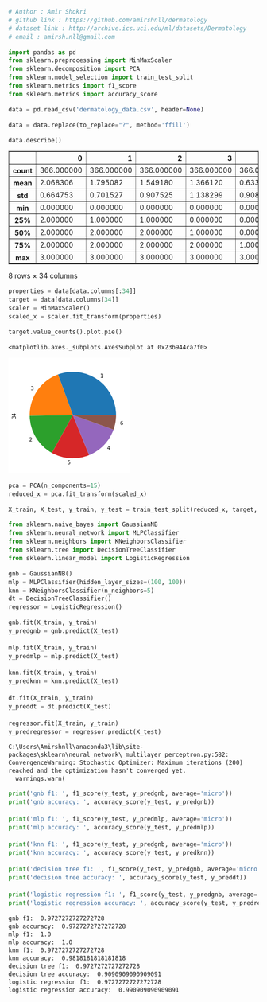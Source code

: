 ```python
# Author : Amir Shokri
# github link : https://github.com/amirshnll/dermatology
# dataset link : http://archive.ics.uci.edu/ml/datasets/Dermatology
# email : amirsh.nll@gmail.com
```


```python
import pandas as pd
from sklearn.preprocessing import MinMaxScaler
from sklearn.decomposition import PCA
from sklearn.model_selection import train_test_split
from sklearn.metrics import f1_score
from sklearn.metrics import accuracy_score
```


```python
data = pd.read_csv('dermatology_data.csv', header=None)
```


```python
data = data.replace(to_replace="?", method='ffill')
```


```python
data.describe()
```




<div>
<style scoped>
    .dataframe tbody tr th:only-of-type {
        vertical-align: middle;
    }

    .dataframe tbody tr th {
        vertical-align: top;
    }

    .dataframe thead th {
        text-align: right;
    }
</style>
<table border="1" class="dataframe">
  <thead>
    <tr style="text-align: right;">
      <th></th>
      <th>0</th>
      <th>1</th>
      <th>2</th>
      <th>3</th>
      <th>4</th>
      <th>5</th>
      <th>6</th>
      <th>7</th>
      <th>8</th>
      <th>9</th>
      <th>...</th>
      <th>24</th>
      <th>25</th>
      <th>26</th>
      <th>27</th>
      <th>28</th>
      <th>29</th>
      <th>30</th>
      <th>31</th>
      <th>32</th>
      <th>34</th>
    </tr>
  </thead>
  <tbody>
    <tr>
      <th>count</th>
      <td>366.000000</td>
      <td>366.000000</td>
      <td>366.000000</td>
      <td>366.000000</td>
      <td>366.000000</td>
      <td>366.000000</td>
      <td>366.000000</td>
      <td>366.000000</td>
      <td>366.000000</td>
      <td>366.000000</td>
      <td>...</td>
      <td>366.000000</td>
      <td>366.000000</td>
      <td>366.000000</td>
      <td>366.000000</td>
      <td>366.000000</td>
      <td>366.000000</td>
      <td>366.000000</td>
      <td>366.000000</td>
      <td>366.000000</td>
      <td>366.000000</td>
    </tr>
    <tr>
      <th>mean</th>
      <td>2.068306</td>
      <td>1.795082</td>
      <td>1.549180</td>
      <td>1.366120</td>
      <td>0.633880</td>
      <td>0.448087</td>
      <td>0.166667</td>
      <td>0.377049</td>
      <td>0.614754</td>
      <td>0.519126</td>
      <td>...</td>
      <td>0.393443</td>
      <td>0.464481</td>
      <td>0.456284</td>
      <td>0.953552</td>
      <td>0.453552</td>
      <td>0.103825</td>
      <td>0.114754</td>
      <td>1.866120</td>
      <td>0.554645</td>
      <td>2.803279</td>
    </tr>
    <tr>
      <th>std</th>
      <td>0.664753</td>
      <td>0.701527</td>
      <td>0.907525</td>
      <td>1.138299</td>
      <td>0.908016</td>
      <td>0.957327</td>
      <td>0.570588</td>
      <td>0.834147</td>
      <td>0.982979</td>
      <td>0.905639</td>
      <td>...</td>
      <td>0.849406</td>
      <td>0.864899</td>
      <td>0.954873</td>
      <td>1.130172</td>
      <td>0.954744</td>
      <td>0.450433</td>
      <td>0.488723</td>
      <td>0.726108</td>
      <td>1.105908</td>
      <td>1.597803</td>
    </tr>
    <tr>
      <th>min</th>
      <td>0.000000</td>
      <td>0.000000</td>
      <td>0.000000</td>
      <td>0.000000</td>
      <td>0.000000</td>
      <td>0.000000</td>
      <td>0.000000</td>
      <td>0.000000</td>
      <td>0.000000</td>
      <td>0.000000</td>
      <td>...</td>
      <td>0.000000</td>
      <td>0.000000</td>
      <td>0.000000</td>
      <td>0.000000</td>
      <td>0.000000</td>
      <td>0.000000</td>
      <td>0.000000</td>
      <td>0.000000</td>
      <td>0.000000</td>
      <td>1.000000</td>
    </tr>
    <tr>
      <th>25%</th>
      <td>2.000000</td>
      <td>1.000000</td>
      <td>1.000000</td>
      <td>0.000000</td>
      <td>0.000000</td>
      <td>0.000000</td>
      <td>0.000000</td>
      <td>0.000000</td>
      <td>0.000000</td>
      <td>0.000000</td>
      <td>...</td>
      <td>0.000000</td>
      <td>0.000000</td>
      <td>0.000000</td>
      <td>0.000000</td>
      <td>0.000000</td>
      <td>0.000000</td>
      <td>0.000000</td>
      <td>1.000000</td>
      <td>0.000000</td>
      <td>1.000000</td>
    </tr>
    <tr>
      <th>50%</th>
      <td>2.000000</td>
      <td>2.000000</td>
      <td>2.000000</td>
      <td>1.000000</td>
      <td>0.000000</td>
      <td>0.000000</td>
      <td>0.000000</td>
      <td>0.000000</td>
      <td>0.000000</td>
      <td>0.000000</td>
      <td>...</td>
      <td>0.000000</td>
      <td>0.000000</td>
      <td>0.000000</td>
      <td>0.000000</td>
      <td>0.000000</td>
      <td>0.000000</td>
      <td>0.000000</td>
      <td>2.000000</td>
      <td>0.000000</td>
      <td>3.000000</td>
    </tr>
    <tr>
      <th>75%</th>
      <td>2.000000</td>
      <td>2.000000</td>
      <td>2.000000</td>
      <td>2.000000</td>
      <td>1.000000</td>
      <td>0.000000</td>
      <td>0.000000</td>
      <td>0.000000</td>
      <td>1.000000</td>
      <td>1.000000</td>
      <td>...</td>
      <td>0.000000</td>
      <td>1.000000</td>
      <td>0.000000</td>
      <td>2.000000</td>
      <td>0.000000</td>
      <td>0.000000</td>
      <td>0.000000</td>
      <td>2.000000</td>
      <td>0.000000</td>
      <td>4.000000</td>
    </tr>
    <tr>
      <th>max</th>
      <td>3.000000</td>
      <td>3.000000</td>
      <td>3.000000</td>
      <td>3.000000</td>
      <td>3.000000</td>
      <td>3.000000</td>
      <td>3.000000</td>
      <td>3.000000</td>
      <td>3.000000</td>
      <td>3.000000</td>
      <td>...</td>
      <td>3.000000</td>
      <td>3.000000</td>
      <td>3.000000</td>
      <td>3.000000</td>
      <td>3.000000</td>
      <td>3.000000</td>
      <td>3.000000</td>
      <td>3.000000</td>
      <td>3.000000</td>
      <td>6.000000</td>
    </tr>
  </tbody>
</table>
<p>8 rows × 34 columns</p>
</div>




```python
properties = data[data.columns[:34]]
target = data[data.columns[34]]
scaler = MinMaxScaler()
scaled_x = scaler.fit_transform(properties)

```


```python
target.value_counts().plot.pie()
```




    <matplotlib.axes._subplots.AxesSubplot at 0x23b944ca7f0>




![png](output_6_1.png)



```python
pca = PCA(n_components=15)
reduced_x = pca.fit_transform(scaled_x)
```


```python
X_train, X_test, y_train, y_test = train_test_split(reduced_x, target, test_size=0.3, random_state=0)
```


```python
from sklearn.naive_bayes import GaussianNB
from sklearn.neural_network import MLPClassifier
from sklearn.neighbors import KNeighborsClassifier
from sklearn.tree import DecisionTreeClassifier
from sklearn.linear_model import LogisticRegression
```


```python
gnb = GaussianNB()
mlp = MLPClassifier(hidden_layer_sizes=(100, 100))
knn = KNeighborsClassifier(n_neighbors=5)
dt = DecisionTreeClassifier()
regressor = LogisticRegression()
```


```python
gnb.fit(X_train, y_train)
y_predgnb = gnb.predict(X_test)

mlp.fit(X_train, y_train)
y_predmlp = mlp.predict(X_test)

knn.fit(X_train, y_train)
y_predknn = knn.predict(X_test)

dt.fit(X_train, y_train)
y_preddt = dt.predict(X_test)

regressor.fit(X_train, y_train)
y_predregressor = regressor.predict(X_test)
```

    C:\Users\Amirshnll\anaconda3\lib\site-packages\sklearn\neural_network\_multilayer_perceptron.py:582: ConvergenceWarning: Stochastic Optimizer: Maximum iterations (200) reached and the optimization hasn't converged yet.
      warnings.warn(
    


```python
print('gnb f1: ', f1_score(y_test, y_predgnb, average='micro'))
print('gnb accuracy: ', accuracy_score(y_test, y_predgnb))

print('mlp f1: ', f1_score(y_test, y_predmlp, average='micro'))
print('mlp accuracy: ', accuracy_score(y_test, y_predmlp))

print('knn f1: ', f1_score(y_test, y_predgnb, average='micro'))
print('knn accuracy: ', accuracy_score(y_test, y_predknn))

print('decision tree f1: ', f1_score(y_test, y_predgnb, average='micro'))
print('decision tree accuracy: ', accuracy_score(y_test, y_preddt))

print('logistic regression f1: ', f1_score(y_test, y_predgnb, average='micro'))
print('logistic regression accuracy: ', accuracy_score(y_test, y_predregressor))
```

    gnb f1:  0.9727272727272728
    gnb accuracy:  0.9727272727272728
    mlp f1:  1.0
    mlp accuracy:  1.0
    knn f1:  0.9727272727272728
    knn accuracy:  0.9818181818181818
    decision tree f1:  0.9727272727272728
    decision tree accuracy:  0.9090909090909091
    logistic regression f1:  0.9727272727272728
    logistic regression accuracy:  0.990909090909091
    
